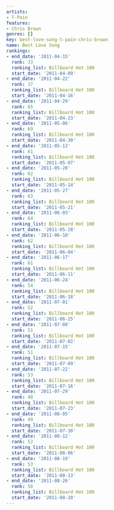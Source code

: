 ```yaml
---
artists:
- T-Pain
features:
- Chris Brown
genres: []
key: best-love-song-t-pain-chris-brown
name: Best Love Song
rankings:
- end_date: '2011-04-15'
  rank: 33
  ranking_list: Billboard Hot 100
  start_date: '2011-04-09'
- end_date: '2011-04-22'
  rank: 37
  ranking_list: Billboard Hot 100
  start_date: '2011-04-16'
- end_date: '2011-04-29'
  rank: 65
  ranking_list: Billboard Hot 100
  start_date: '2011-04-23'
- end_date: '2011-05-06'
  rank: 69
  ranking_list: Billboard Hot 100
  start_date: '2011-04-30'
- end_date: '2011-05-13'
  rank: 61
  ranking_list: Billboard Hot 100
  start_date: '2011-05-07'
- end_date: '2011-05-20'
  rank: 62
  ranking_list: Billboard Hot 100
  start_date: '2011-05-14'
- end_date: '2011-05-27'
  rank: 63
  ranking_list: Billboard Hot 100
  start_date: '2011-05-21'
- end_date: '2011-06-03'
  rank: 64
  ranking_list: Billboard Hot 100
  start_date: '2011-05-28'
- end_date: '2011-06-10'
  rank: 62
  ranking_list: Billboard Hot 100
  start_date: '2011-06-04'
- end_date: '2011-06-17'
  rank: 61
  ranking_list: Billboard Hot 100
  start_date: '2011-06-11'
- end_date: '2011-06-24'
  rank: 54
  ranking_list: Billboard Hot 100
  start_date: '2011-06-18'
- end_date: '2011-07-01'
  rank: 52
  ranking_list: Billboard Hot 100
  start_date: '2011-06-25'
- end_date: '2011-07-08'
  rank: 51
  ranking_list: Billboard Hot 100
  start_date: '2011-07-02'
- end_date: '2011-07-15'
  rank: 51
  ranking_list: Billboard Hot 100
  start_date: '2011-07-09'
- end_date: '2011-07-22'
  rank: 53
  ranking_list: Billboard Hot 100
  start_date: '2011-07-16'
- end_date: '2011-07-29'
  rank: 48
  ranking_list: Billboard Hot 100
  start_date: '2011-07-23'
- end_date: '2011-08-05'
  rank: 49
  ranking_list: Billboard Hot 100
  start_date: '2011-07-30'
- end_date: '2011-08-12'
  rank: 52
  ranking_list: Billboard Hot 100
  start_date: '2011-08-06'
- end_date: '2011-08-19'
  rank: 53
  ranking_list: Billboard Hot 100
  start_date: '2011-08-13'
- end_date: '2011-08-26'
  rank: 58
  ranking_list: Billboard Hot 100
  start_date: '2011-08-20'
---
```


